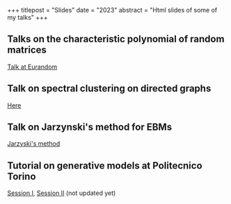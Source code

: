 +++
titlepost = "Slides"
date = "2023"
abstract = "Html slides of some of my talks"
+++

## Talks on the characteristic polynomial of random matrices 


[Talk at Eurandom](/talks/eurandom/)


## Talk on spectral clustering on directed graphs

[Here](/talks/isis/)

## Talk on Jarzynski's method for EBMs

[Jarzyski's method](/assets/source.pdf)

## Tutorial on generative models at Politecnico Torino

[Session I](/assets/source.pdf),  [Session II](/assets/source.pdf) (not updated yet)




